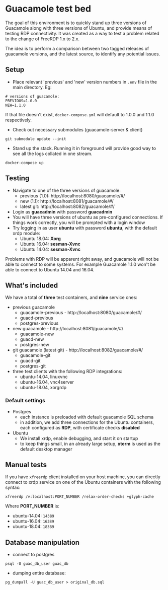 # Guacamole test bed

The goal of this environment is to quickly stand up three versions of Guacamole along with three versions of Ubuntu, and provide means of testing RDP connectivity. It was created as a way to test a problem related to the change of FreeRDP 1.x to 2.x.

The idea is to perform a comparison between two tagged releases of guacamole versions, and the latest source, to identify any potential issues.

## Setup

* Place relevant 'previous' and 'new' version numbers in `.env` file in the main directory. Eg:

```
# versions of guacamole:
PREVIOUS=1.0.0
NEW=1.1.0
```
If that file doesn't exist, `docker-compose.yml` will default to 1.0.0 and 1.1.0 respectively.

* Check out necessary submodules (guacamole-server & client)

```
git submodule update --init
```

* Stand up the stack. Running it in foreground will provide good way to see all the logs collated in one stream.

```
docker-compose up
```

## Testing

* Navigate to one of the three versions of guacamole:
    * previous (1.0): http://localhost:8080/guacamole/#/
    * new (1.1): http://localhost:8081/guacamole/#/
    * latest git: http://localhost:8082/guacamole/#/
* Login as **guacadmin** with password **guacadmin**
* You will have three versions of ubuntu as pre-configured connections. If things work correctly, you will be prompted with a login window
* Try logging in as user **ubuntu** with password **ubuntu**, with the default xrdp module:
    * Ubuntu 18.04: **Xorg**
    * Ubuntu 16.04: **sesman-Xvnc**
    * Ubuntu 14.04: **sesman-Xvnc**

Problems with RDP will be apparent right away, and guacamole will not be able to connect to some systems. For example Guacamole 1.1.0 won't be able to connect to Ubuntu 14.04 and 16.04.


## What's included

We have a total of **three** test containers, and **nine** service ones:

* previous guacamole
    * guacamole-previous - http://localhost:8080/guacamole/#/
    * guacd-previous
    * postgres-previous
* new guacamole - http://localhost:8081/guacamole/#/
    * guacamole-new
    * guacd-new
    * postgres-new
* git guacamole (latest git) - http://localhost:8082/guacamole/#/
    * guacamole-git
    * guacd-git
    * postgres-git
* three test clients with the following RDP integrations:
    * ubuntu-14.04, linuxvnc
    * ubuntu-16.04, vnc4server
    * ubuntu-18.04, xorgrdp

### Default settings

* Postgres
    * each instance is preloaded with default guacamole SQL schema
    * in addition, we add three connections for the Ubuntu containers, each configured as **RDP**, with certificate checks **disabled**
* Ubuntu
    * We install xrdp, enable debugging, and start it on startup
    * to keep things small, in an already large setup, **xterm** is used as the default desktop manager


## Manual tests

If you have `xfreerdp` client installed on your host machine, you can directly connect to xrdp service on one of the Ubuntu containers with the following syntax:

```
xfreerdp /v:localhost:PORT_NUMBER /relax-order-checks +glyph-cache
```

Where **PORT_NUMBER** is:

* ubuntu-14.04: `14389`
* ubuntu-16.04: `16389`
* ubuntu-18.04: `18389`

## Database manipulation

* connect to postgres
```
psql -U guac_db_user guac_db
```
* dumping entire database:
```
pg_dumpall -U guac_db_user > original_db.sql
```
